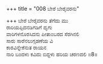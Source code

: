 +++
title = "008 ಬೇರೆ ಬೇರೈವರನು"

+++
ಬೇರೆ ಬೇರೈವರನು ತೆಗೆದು ಮು  
ರಾರಿಯಪ್ಪಿದನಡಿಗಡಿಗೆ ದೃಗು  
ವಾರಿಗಳನೊರಸಿದನು ಪೀತಾಂಬರದ ಸೆರಗಿನಲಿ   
ಸಾರು ಸಾರೆನಲುಗ್ಗಡಣೆಯ ವಿ  
ಕಾರವಿನ್ನೇಕೆನುತ ರಾಯನ  
ನಾರಿ ಬಂದಳು ಕವಿದು ಬಿದ್ದಳು ಹರಿಯ ಚರಣದಲಿ      ॥8॥